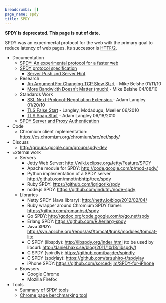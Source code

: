 ```yaml
---
breadcrumbs: []
page_name: spdy
title: SPDY
---
```


**SPDY is deprecated. This page is out of date.**

SPDY was an experimental protocol for the web with the primary goal to reduce
latency of web pages. Its successor is
[HTTP/2](http://httpwg.org/specs/rfc7540.html).

*   Documentation
    *   [SPDY: An experimental protocol for a faster
                web](/spdy/spdy-whitepaper)
    *   [SPDY protocol specification](/spdy/spdy-protocol)
        *   [Server Push and Server
                    Hint](/spdy/link-headers-and-server-hint)
    *   Research
        *   [An Argument For Changing TCP Slow
                    Start](/spdy/An_Argument_For_Changing_TCP_Slow_Start.pdf) -
                    Mike Belshe 01/11/10
        *   [More Bandwidth Doesn't Matter
                    (much)](http://docs.google.com/a/chromium.org/viewer) - Mike
                    Belshe 04/08/10
    *   Standards Work
        *   [SSL Next-Protocol-Negotiation Extension
                    ](http://tools.ietf.org/html/draft-agl-tls-nextprotoneg-00.html)-
                    Adam Langley 01/20/10
        *   [TLS False
                    Start](https://tools.ietf.org/html/draft-bmoeller-tls-falsestart-00)
                    - Langley, Modadugu, Mueller 06/2010
        *   [TLS Snap
                    Start](http://tools.ietf.org/html/draft-agl-tls-snapstart-00)
                    - Adam Langley 06/18/2010
    *   [SPDY Server and Proxy
                Authentication](/spdy/spdy-authentication)
*   Code
    *   Chromium client implementation:
                <https://cs.chromium.org/chromium/src/net/spdy/>
*   Discuss
    *   <http://groups.google.com/group/spdy-dev>
*   External work
    *   Servers
        *   Jetty Web Server:
                    <http://wiki.eclipse.org/Jetty/Feature/SPDY>
        *   Apache module for SPDY: <http://code.google.com/p/mod-spdy/>
        *   Python implementation of a SPDY server:
                    <http://github.com/mnot/nbhttp/tree/spdy>
        *   Ruby SPDY: <https://github.com/igrigorik/spdy>
        *   node.js SPDY: <https://github.com/indutny/node-spdy>
    *   Libraries
        *   Netty SPDY (Java library):
                    <http://netty.io/blog/2012/02/04/>
        *   Ruby wrapper around Chromium SPDY framer:
                    <https://github.com/romanbsd/spdy>
        *   Go SPDY: <http://godoc.org/code.google.com/p/go.net/spdy>
        *   Erlang SPDY: <https://github.com/RJ/erlang-spdy>
        *   Java SPDY:
                    <http://svn.apache.org/repos/asf/tomcat/trunk/modules/tomcat-lite>
        *   C SPDY (libspdy): <http://libspdy.org/index.html> (to be
                    used by libcurl:
                    <http://daniel.haxx.se/blog/2011/10/18/libspdy/>)
        *   C SPDY (spindly): <https://github.com/bagder/spindly>
        *   C SPDY (spdylay): <https://github.com/tatsuhiro-t/spdylay>
        *   iPhone SPDY: <https://github.com/sorced-jim/SPDY-for-iPhone>
    *   Browsers
        *   Google Chrome
        *   Mozilla Firefox
*   Tools
    *   [Summary of SPDY tools](/spdy/spdy-tools-and-debugging)
    *   [Chrome page benchmarking
                tool](/developers/design-documents/extensions/how-the-extension-system-works/chrome-benchmarking-extension)